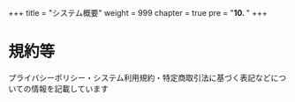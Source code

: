 +++
title = "システム概要"
weight = 999
chapter = true
pre = "<b>10. </b>"
+++


# 規約等

プライバシーポリシー・システム利用規約・特定商取引法に基づく表記などについての情報を記載しています

